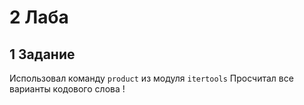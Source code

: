 # 2 Лаба
## 1 Задание
Использовал команду `product` из модуля `itertools`
Просчитал все варианты кодового слова
!
